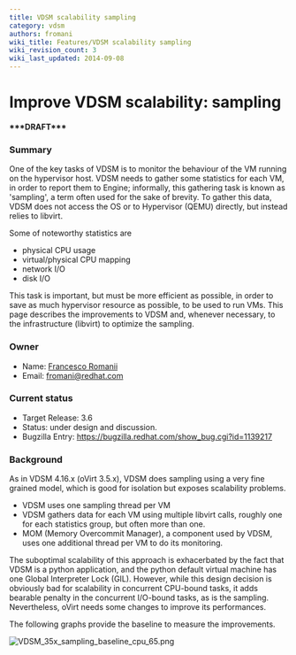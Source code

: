 ```yaml
---
title: VDSM scalability sampling
category: vdsm
authors: fromani
wiki_title: Features/VDSM scalability sampling
wiki_revision_count: 3
wiki_last_updated: 2014-09-08
---
```


# Improve VDSM scalability: sampling

**\*\*\*DRAFT\*\*\***

### Summary

One of the key tasks of VDSM is to monitor the behaviour of the VM running on the hypervisor host. VDSM needs to gather some statistics for each VM, in order to report them to Engine; informally, this gathering task is known as 'sampling', a term often used for the sake of brevity. To gather this data, VDSM does not access the OS or to Hypervisor (QEMU) directly, but instead relies to libvirt.

Some of noteworthy statistics are

*   physical CPU usage
*   virtual/physical CPU mapping
*   network I/O
*   disk I/O

This task is important, but must be more efficient as possible, in order to save as much hypervisor resource as possible, to be used to run VMs. This page describes the improvements to VDSM and, whenever necessary, to the infrastructure (libvirt) to optimize the sampling.

### Owner

*   Name: [Francesco Romanii](User:Fromani)
*   Email: <fromani@redhat.com>

### Current status

*   Target Release: 3.6
*   Status: under design and discussion.
*   Bugzilla Entry: <https://bugzilla.redhat.com/show_bug.cgi?id=1139217>

### Background

As in VDSM 4.16.x (oVirt 3.5.x), VDSM does sampling using a very fine grained model, which is good for isolation but exposes scalability problems.

*   VDSM uses one sampling thread per VM
*   VDSM gathers data for each VM using multiple libvirt calls, roughly one for each statistics group, but often more than one.
*   MOM (Memory Overcommit Manager), a component used by VDSM, uses one additional thread per VM to do its monitoring.

The suboptimal scalability of this approach is exhacerbated by the fact that VDSM is a python application, and the python default virtual machine has one Global Interpreter Lock (GIL). However, while this design decision is obviously bad for scalability in concurrent CPU-bound tasks, it adds bearable penalty in the concurrent I/O-bound tasks, as is the sampling. Nevertheless, oVirt needs some changes to improve its performances.

The following graphs provide the baseline to measure the improvements.

![](VDSM_35x_sampling_baseline_cpu_65.png "VDSM_35x_sampling_baseline_cpu_65.png")
